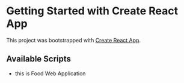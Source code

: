 # Getting Started with Create React App

This project was bootstrapped with [Create React App](https://github.com/facebook/create-react-app).

## Available Scripts

* this is Food Web Application 